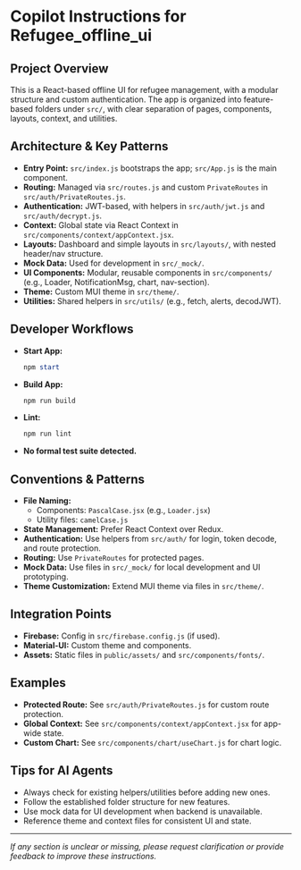 # Copilot Instructions for Refugee_offline_ui

## Project Overview
This is a React-based offline UI for refugee management, with a modular structure and custom authentication. The app is organized into feature-based folders under `src/`, with clear separation of pages, components, layouts, context, and utilities.

## Architecture & Key Patterns
- **Entry Point:** `src/index.js` bootstraps the app; `src/App.js` is the main component.
- **Routing:** Managed via `src/routes.js` and custom `PrivateRoutes` in `src/auth/PrivateRoutes.js`.
- **Authentication:** JWT-based, with helpers in `src/auth/jwt.js` and `src/auth/decrypt.js`.
- **Context:** Global state via React Context in `src/components/context/appContext.jsx`.
- **Layouts:** Dashboard and simple layouts in `src/layouts/`, with nested header/nav structure.
- **Mock Data:** Used for development in `src/_mock/`.
- **UI Components:** Modular, reusable components in `src/components/` (e.g., Loader, NotificationMsg, chart, nav-section).
- **Theme:** Custom MUI theme in `src/theme/`.
- **Utilities:** Shared helpers in `src/utils/` (e.g., fetch, alerts, decodJWT).

## Developer Workflows
- **Start App:**
  ```powershell
  npm start
  ```
- **Build App:**
  ```powershell
  npm run build
  ```
- **Lint:**
  ```powershell
  npm run lint
  ```
- **No formal test suite detected.**

## Conventions & Patterns
- **File Naming:**
  - Components: `PascalCase.jsx` (e.g., `Loader.jsx`)
  - Utility files: `camelCase.js`
- **State Management:** Prefer React Context over Redux.
- **Authentication:** Use helpers from `src/auth/` for login, token decode, and route protection.
- **Routing:** Use `PrivateRoutes` for protected pages.
- **Mock Data:** Use files in `src/_mock/` for local development and UI prototyping.
- **Theme Customization:** Extend MUI theme via files in `src/theme/`.

## Integration Points
- **Firebase:** Config in `src/firebase.config.js` (if used).
- **Material-UI:** Custom theme and components.
- **Assets:** Static files in `public/assets/` and `src/components/fonts/`.

## Examples
- **Protected Route:** See `src/auth/PrivateRoutes.js` for custom route protection.
- **Global Context:** See `src/components/context/appContext.jsx` for app-wide state.
- **Custom Chart:** See `src/components/chart/useChart.js` for chart logic.

## Tips for AI Agents
- Always check for existing helpers/utilities before adding new ones.
- Follow the established folder structure for new features.
- Use mock data for UI development when backend is unavailable.
- Reference theme and context files for consistent UI and state.

---
_If any section is unclear or missing, please request clarification or provide feedback to improve these instructions._
